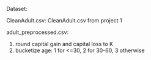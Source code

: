 Dataset:

CleanAdult.csv: CleanAdult.csv from project 1

adult_preprocessed.csv: 
1. round capital gain and capital loss to K
2. bucketize age: 1 for <=30, 2 for 30-60, 3 otherwise
